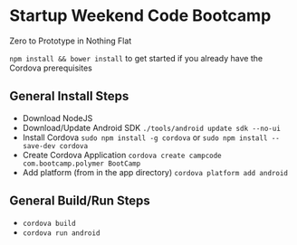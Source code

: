 Startup Weekend Code Bootcamp
==============================

Zero to Prototype in Nothing Flat

`npm install && bower install` to get started if you already have the Cordova prerequisites

General Install Steps
----------------------

* Download NodeJS
* Download/Update Android SDK `./tools/android update sdk --no-ui`
* Install Cordova `sudo npm install -g cordova` or `sudo npm install --save-dev cordova`
* Create Cordova Application `cordova create campcode com.bootcamp.polymer BootCamp`
* Add platform (from in the app directory) `cordova platform add android`


General Build/Run Steps
------------------------

* `cordova build`
* `cordova run android`
